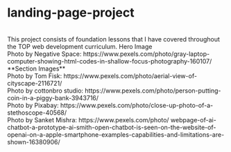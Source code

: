 # landing-page-project
<br>
This project consists of foundation lessons that I have covered throughout the TOP web development curriculum.
Hero Image <br>
Photo by Negative Space: https://www.pexels.com/photo/gray-laptop-computer-showing-html-codes-in-shallow-focus-photography-160107/
**Section Images** <br>
Photo by Tom Fisk: https://www.pexels.com/photo/aerial-view-of-cityscape-2116721/ <br>
Photo by cottonbro studio: https://www.pexels.com/photo/person-putting-coin-in-a-piggy-bank-3943716/ <br>
Photo by Pixabay: https://www.pexels.com/photo/close-up-photo-of-a-stethoscope-40568/ <br>
Photo by Sanket  Mishra: https://www.pexels.com/photo/ webpage-of-ai-chatbot-a-prototype-ai-smith-open-chatbot-is-seen-on-the-website-of-openai-on-a-apple-smartphone-examples-capabilities-and-limitations-are-shown-16380906/